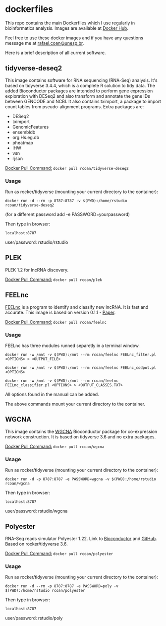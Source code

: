 # dockerfiles

This repo contains the main Dockerfiles which I use regularly in bioinformatics analysis. Images are available at [Docker Hub](https://hub.docker.com/u/rcoan).

Feel free to use these docker images and if you have any questions message me at rafael.coan@unesp.br.

Here is a brief description of all current software.

## tidyverse-deseq2

This image contains software for RNA sequencing (RNA-Seq) analysis. It's based on tidyverse 3.4.4, which is a complete R solution to tidy data. The added Bioconductor packages are intended to perform gene expression exploration with DESeq2 and also transform and annotate the gene IDs between GENCODE and NCBI. It also contains tximport, a package to import count tables from pseudo-alignment programs. Extra packages are:

- DESeq2
- tximport
- GenomicFeatures
- ensembldb
- org.Hs.eg.db
- pheatmap
- IHW
- vsn
- rjson

<u>Docker Pull Command:</u> `docker pull rcoan/tidyverse-deseq2`

### Usage

Run as rocker/tidyverse (mounting your current directory to the container):

`docker run -d --rm -p 8787:8787 -v $(PWD):/home/rstudio rcoan/tidyverse-deseq2`

(for a different password add -e PASSWORD=yourpassword)

Then type in browser:

`localhost:8787`

user/password: rstudio/rstudio

## PLEK

PLEK 1.2 for lncRNA discovery.

<u>Docker Pull Command:</u> `docker pull rcoan/plek`

## FEELnc

[FEELnc](https://github.com/tderrien/FEELnc) is a program to identify and classify new lncRNA. It is fast and accurate. This image is based on version 0.1.1 - [Paper](http://nar.oxfordjournals.org/content/early/2017/01/03/nar.gkw1306.full).

<u>Docker Pull Command:</u> `docker pull rcoan/feelnc`

### Usage

FEELnc has three modules runned separetly in a terminal window.

`docker run -w /mnt -v $(PWD):/mnt --rm rcoan/feelnc FEELnc_filter.pl <OPTIONS> > <OUTPUT_FILE>`

`docker run -w /mnt -v $(PWD):/mnt --rm rcoan/feelnc FEELnc_codpot.pl <OPTIONS>`

`docker run -w /mnt -v $(PWD):/mnt --rm rcoan/feelnc FEELnc_classifier.pl <OPTIONS> > <OUTPUT_CLASSES.TXT>`

All options found in the manual can be added.

The above commands mount your current directory to the container.

## WGCNA

This image contains the [WGCNA](https://horvath.genetics.ucla.edu/html/CoexpressionNetwork/Rpackages/WGCNA/Tutorials/index.html) Bioconductor package for co-expression network construction. It is based on tidyverse 3.6 and no extra packages.

<u>Docker Pull Command:</u> `docker pull rcoan/wgcna`

### Usage

Run as rocker/tidyverse (mounting your current directory to the container):

`docker run -d -p 8787:8787 -e PASSWORD=wgcna -v $(PWD):/home/rstudio rcoan/wgcna`

Then type in browser:

`localhost:8787`

user/password: rstudio/wgcna

## Polyester

RNA-Seq reads simulator Polyester 1.22. Link to [Bioconductor](https://bioconductor.org/packages/release/bioc/html/polyester.html) and [GitHub](https://github.com/alyssafrazee/polyester). Based on rocker/tidyverse 3.6.

<u>Docker Pull Command:</u> `docker pull rcoan/polyester`

### Usage

Run as rocker/tidyverse (mounting your current directory to the container):

`docker run -d --rm -p 8787:8787 -e PASSWORD=poly -v $(PWD):/home/rstudio rcoan/polyester`

Then type in browser:

`localhost:8787`

user/password: rstudio/poly
